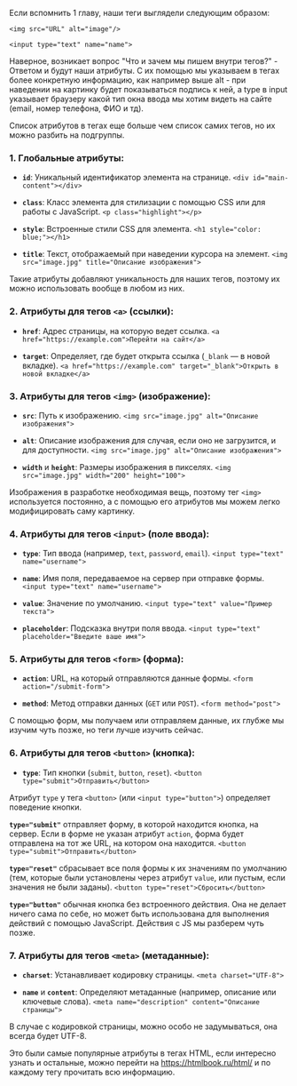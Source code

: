 
Если вспомнить 1 главу, наши теги выглядели следующим образом:
```
<img src="URL" alt="image"/>

<input type="text" name="name"> 
```
Наверное, возникает вопрос "Что и зачем мы пишем внутри тегов?" - Ответом и будут наши атрибуты. С их помощью мы указываем в тегах более конкретную информацию, как например выше alt - при наведении на картинку будет показываться подпись к ней, а  type в input указывает браузеру какой тип окна ввода мы хотим видеть на сайте (email, номер телефона, ФИО и тд).

Список атрибутов в тегах еще больше чем список самих тегов, но их можно разбить на подгруппы.

###  **1. Глобальные атрибуты**:

- **`id`**: Уникальный идентификатор элемента на странице.
    `<div id="main-content"></div>`
    
- **`class`**: Класс элемента для стилизации с помощью CSS или для работы с JavaScript.
    `<p class="highlight"></p>`
    
- **`style`**: Встроенные стили CSS для элемента.
    `<h1 style="color: blue;"></h1>`
    
- **`title`**: Текст, отображаемый при наведении курсора на элемент.
    `<img src="image.jpg" title="Описание изображения">`

Такие атрибуты добавляют уникальность для наших тегов, поэтому их можно использовать вообще в любом из них.

### **2. Атрибуты для тегов `<a>` (ссылки)**:

- **`href`**: Адрес страницы, на которую ведет ссылка.
    `<a href="https://example.com">Перейти на сайт</a>`
    
- **`target`**: Определяет, где будет открыта ссылка (`_blank` — в новой вкладке).
    `<a href="https://example.com" target="_blank">Открыть в новой вкладке</a>`

### **3. Атрибуты для тегов `<img>` (изображение)**:

- **`src`**: Путь к изображению.
    `<img src="image.jpg" alt="Описание изображения">`
    
- **`alt`**: Описание изображения для случая, если оно не загрузится, и для доступности.
    `<img src="image.jpg" alt="Описание изображения">`
    
- **`width`** и **`height`**: Размеры изображения в пикселях.
    `<img src="image.jpg" width="200" height="100">`

Изображения в разработке необходимая вещь, поэтому тег `<img>` используется постоянно, а с помощью его атрибутов мы можем легко модифицировать саму картинку.

### **4. Атрибуты для тегов `<input>` (поле ввода)**:

- **`type`**: Тип ввода (например, `text`, `password`, `email`).
    `<input type="text" name="username">`
    
- **`name`**: Имя поля, передаваемое на сервер при отправке формы.
    `<input type="text" name="username">`
    
- **`value`**: Значение по умолчанию.
    `<input type="text" value="Пример текста">`
    
- **`placeholder`**: Подсказка внутри поля ввода.
    `<input type="text" placeholder="Введите ваше имя">`

### **5. Атрибуты для тегов `<form>` (форма)**:

- **`action`**: URL, на который отправляются данные формы.
    `<form action="/submit-form">`
    
- **`method`**: Метод отправки данных (`GET` или `POST`).
    `<form method="post">`
    
С помощью форм, мы получаем или отправляем данные, их глубже мы изучим чуть позже, но теги лучше изучить сейчас.
### **6. Атрибуты для тегов `<button>` (кнопка)**:

- **`type`**: Тип кнопки (`submit`, `button`, `reset`).
    `<button type="submit">Отправить</button>`
    
Атрибут `type` у тега `<button>` (или `<input type="button">`) определяет поведение кнопки.

**`type="submit"`** отправляет форму, в которой находится кнопка, на сервер. Если в форме не указан атрибут `action`, форма будет отправлена на тот же URL, на котором она находится.
`<button type="submit">Отправить</button>`

**`type="reset"`** сбрасывает все поля формы к их значениям по умолчанию (тем, которые были установлены через атрибут `value`, или пустым, если значения не были заданы).
`<button type="reset">Сбросить</button>`

**`type="button"`**  обычная кнопка без встроенного действия. Она не делает ничего сама по себе, но может быть использована для выполнения действий с помощью JavaScript. Действия с JS мы разберем чуть позже.
### 7. **Атрибуты для тегов `<meta>` (метаданные)**:

- **`charset`**: Устанавливает кодировку страницы.
    `<meta charset="UTF-8">`
    
- **`name`** и **`content`**: Определяют метаданные (например, описание или ключевые слова).
    `<meta name="description" content="Описание страницы">`
    
В случае с кодировкой страницы, можно особо не задумываться, она всегда будет UTF-8.

Это были самые популярные атрибуты в тегах HTML, если интересно узнать и остальные, можно перейти на https://htmlbook.ru/html/ и по каждому тегу прочитать всю информацию.
